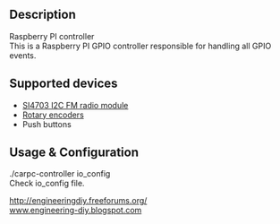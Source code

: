 ## Description
Raspberry PI controller<br>
This is a Raspberry PI GPIO controller responsible for handling all GPIO events. 

## Supported devices
- <a href="http://www.ebay.com/sch/i.html?_odkw=rotary+encoder&_from=R40&_osacat=0&_from=R40&_trksid=p2045573.m570.l1313.TR0.TRC0.H0.Xsi4703.TRS0&_nkw=si4703&_sacat=0">SI4703 I2C FM radio module</a>
- <a href="http://www.ebay.com/sch/i.html?_from=R40&_trksid=p2050601.m570.l1313.TR0.TRC0.H0.Xrotary+encoder.TRS0&_nkw=rotary+encoder&_sacat=0">Rotary encoders</a>
- Push buttons
</ul>

## Usage & Configuration
./carpc-controller io_config<br />
Check io_config file.





http://engineeringdiy.freeforums.org/<br>
www.engineering-diy.blogspot.com

